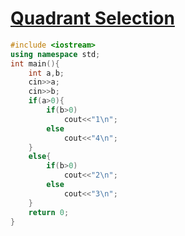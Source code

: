 # [Quadrant Selection](https://open.kattis.com/problems/quadrant)
```cpp
#include <iostream>
using namespace std;
int main(){
	int a,b;
	cin>>a;
	cin>>b;
	if(a>0){
		if(b>0)
			cout<<"1\n";
		else
			cout<<"4\n";
	}
	else{
		if(b>0)
			cout<<"2\n";
		else
			cout<<"3\n";
	}
	return 0;
}

```
